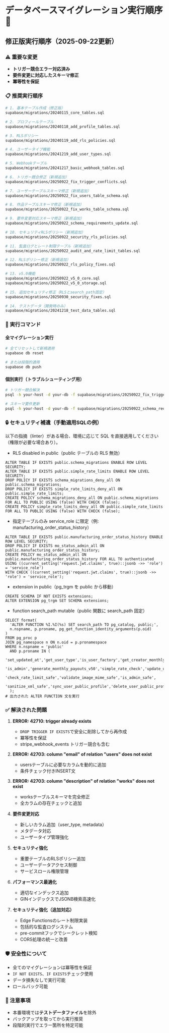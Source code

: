# データベースマイグレーション実行順序 🚀

## 修正版実行順序（2025-09-22更新）

### ⚠️ 重要な変更
- **トリガー競合エラー対応済み**
- **要件変更に対応したスキーマ修正**
- **冪等性を保証**

### 📋 推奨実行順序

```bash
# 1. 基本テーブル作成（修正版）
supabase/migrations/20240115_core_tables.sql

# 2. プロフィールテーブル
supabase/migrations/20240118_add_profile_tables.sql

# 3. RLSポリシー
supabase/migrations/20240119_add_rls_policies.sql

# 4. ユーザータイプ機能
supabase/migrations/20241219_add_user_types.sql

# 5. Webhookテーブル
supabase/migrations/20241217_basic_webhook_tables.sql

# 6. トリガー競合修正（新規追加）
supabase/migrations/20250922_fix_trigger_conflicts.sql

# 7. ユーザーテーブルスキーマ修正（新規追加）
supabase/migrations/20250922_fix_users_table_schema.sql

# 8. 作品テーブルスキーマ修正（新規追加）
supabase/migrations/20250922_fix_works_table_schema.sql

# 9. 要件変更対応スキーマ修正（新規追加）
supabase/migrations/20250922_schema_requirements_update.sql

# 10. セキュリティRLSポリシー（新規追加）
supabase/migrations/20250922_security_rls_policies.sql

# 11. 監査ログとレート制限テーブル（新規追加）
supabase/migrations/20250922_audit_and_rate_limit_tables.sql

# 12. RLSポリシー修正（新規追加）
supabase/migrations/20250922_rls_policy_fixes.sql

# 13. v5.0機能
supabase/migrations/20250922_v5_0_core.sql
supabase/migrations/20250922_v5_0_storage.sql

# 15. 追加セキュリティ修正（RLSとsearch_path固定）
supabase/migrations/20250930_security_fixes.sql

# 14. テストデータ（開発時のみ）
supabase/migrations/20241218_test_data_tables.sql
```

### 🔧 実行コマンド

#### 全マイグレーション実行
```bash
# 全てリセットして新規適用
supabase db reset

# または段階的適用
supabase db push
```

#### 個別実行（トラブルシューティング用）
```bash
# トリガー競合解決
psql -h your-host -d your-db -f supabase/migrations/20250922_fix_trigger_conflicts.sql

# スキーマ要件更新
psql -h your-host -d your-db -f supabase/migrations/20250922_schema_requirements_update.sql
```

### 🔒 セキュリティ補遺（手動適用SQLの例）
以下の指摘（linter）がある場合、環境に応じて SQL を直接適用してください（権限が必要な場合あり）。

- RLS disabled in public（public テーブルの RLS 無効）
```
ALTER TABLE IF EXISTS public.schema_migrations ENABLE ROW LEVEL SECURITY;
ALTER TABLE IF EXISTS public.simple_rate_limits ENABLE ROW LEVEL SECURITY;
DROP POLICY IF EXISTS schema_migrations_deny_all ON public.schema_migrations;
DROP POLICY IF EXISTS simple_rate_limits_deny_all ON public.simple_rate_limits;
CREATE POLICY schema_migrations_deny_all ON public.schema_migrations FOR ALL TO PUBLIC USING (false) WITH CHECK (false);
CREATE POLICY simple_rate_limits_deny_all ON public.simple_rate_limits FOR ALL TO PUBLIC USING (false) WITH CHECK (false);
```

- 指定テーブルのみ service_role に限定（例: manufacturing_order_status_history）
```
ALTER TABLE IF EXISTS public.manufacturing_order_status_history ENABLE ROW LEVEL SECURITY;
DROP POLICY IF EXISTS mo_status_admin_all ON public.manufacturing_order_status_history;
CREATE POLICY mo_status_admin_all ON public.manufacturing_order_status_history FOR ALL TO authenticated
USING ((current_setting('request.jwt.claims', true)::jsonb ->> 'role') = 'service_role')
WITH CHECK ((current_setting('request.jwt.claims', true)::jsonb ->> 'role') = 'service_role');
```

- extension in public（pg_trgm を public から移動）
```
CREATE SCHEMA IF NOT EXISTS extensions;
ALTER EXTENSION pg_trgm SET SCHEMA extensions;
```

- function search_path mutable（public 関数に search_path 固定）
```
SELECT format(
  'ALTER FUNCTION %I.%I(%s) SET search_path TO pg_catalog, public;',
  n.nspname, p.proname, pg_get_function_identity_arguments(p.oid)
)
FROM pg_proc p
JOIN pg_namespace n ON n.oid = p.pronamespace
WHERE n.nspname = 'public'
  AND p.proname IN (
    'set_updated_at','get_user_type','is_user_factory','get_creator_monthly_summary',
    'is_admin','generate_monthly_payouts_v50','simple_rate_check','update_updated_at_column',
    'check_rate_limit_safe','validate_image_mime_safe','is_admin_safe',
    'sanitize_xml_safe','sync_user_public_profile','delete_user_public_profile'
  );
# 出力された ALTER FUNCTION 文を実行
```

### ✅ 解決された問題

1. **ERROR: 42710: trigger already exists**
   - `DROP TRIGGER IF EXISTS`で安全に削除してから再作成
   - 冪等性を保証
   - stripe_webhook_events トリガー競合も含む

2. **ERROR: 42703: column "email" of relation "users" does not exist**
   - usersテーブルに必要なカラムを動的に追加
   - 条件チェック付きINSERT文

3. **ERROR: 42703: column "description" of relation "works" does not exist**
   - worksテーブルスキーマを完全修正
   - 全カラムの存在チェックと追加

4. **要件変更対応**
   - 新しいカラム追加（user_type, metadata）
   - メタデータ対応
   - ユーザータイプ管理強化

5. **セキュリティ強化**
   - 重要テーブルのRLSポリシー追加
   - ユーザーデータアクセス制御
   - サービスロール権限管理

6. **パフォーマンス最適化**
   - 適切なインデックス追加
   - GINインデックスでJSONB検索高速化

7. **セキュリティ強化（追加対応）**
   - Edge Functionsのレート制限実装
   - 包括的な監査ログシステム
   - pre-commitフックでシークレット検知
   - CORS処理の統一と改善

### 🛡️ 安全性について

- 全てのマイグレーションは冪等性を保証
- `IF NOT EXISTS`、`IF EXISTS`チェック使用
- データ損失なしで実行可能
- ロールバック可能

### 📝 注意事項

- 本番環境では**テストデータファイル**を除外
- バックアップを取ってから実行推奨
- 段階的実行でエラー箇所を特定可能
